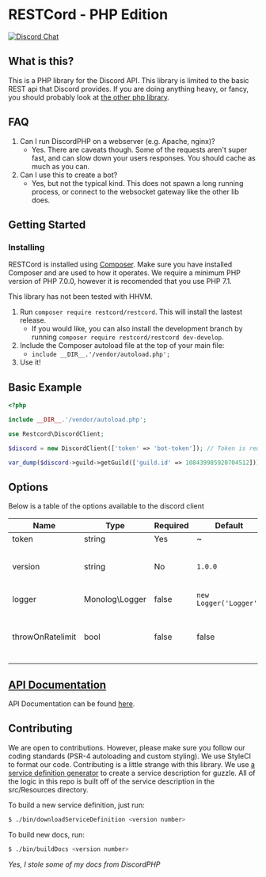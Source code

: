 RESTCord - PHP Edition
======================

[![Discord Chat](https://img.shields.io/badge/chat-Discord%20API-blue.svg)](https://discord.gg/0SBTUU1wZTX4Mjwn)

What is this?
------------

This is a PHP library for the Discord API. This library is limited to the basic REST api that Discord provides.
If you are doing anything heavy, or fancy, you should probably look at [the other php library][1].
 
 
FAQ
---

1. Can I run DiscordPHP on a webserver (e.g. Apache, nginx)?
    - Yes. There are caveats though. Some of the requests aren't super fast, and can slow down your users responses. You should cache as much as you can.
2. Can I use this to create a bot?
    - Yes, but not the typical kind. This does not spawn a long running process, or connect to the websocket gateway like the other lib does.
    
Getting Started
---------------

### Installing

RESTCord is installed using [Composer](https://getcomposer.org). Make sure you have installed Composer and are used to how it operates. We require a minimum PHP version of PHP 7.0.0, however it is recomended that you use PHP 7.1. 

This library has not been tested with HHVM.

1. Run `composer require restcord/restcord`. This will install the lastest release.
	- If you would like, you can also install the development branch by running `composer require restcord/restcord dev-develop`.
2. Include the Composer autoload file at the top of your main file:
	- `include __DIR__.'/vendor/autoload.php';`
3. Use it!

Basic Example
-------------

```php
<?php

include __DIR__.'/vendor/autoload.php';

use Restcord\DiscordClient;

$discord = new DiscordClient(['token' => 'bot-token']); // Token is required

var_dump($discord->guild->getGuild(['guild.id' => 108439985920704512]));

```

## Options

Below is a table of the options available to the discord client

Name | Type | Required | Default | Description
--- | --- | --- | --- | ---
token | string | Yes | ~ | Your bot token
version | string | No | `1.0.0` | The version of the API to use. Should probably be left alone
logger | Monolog\Logger | false | `new Logger('Logger')` | An instance of a Monolog\Logger
throwOnRatelimit | bool | false | false | Whether or not an exception is thrown when a ratelimit is supposed to hit
 
## [API Documentation](http://www.restcord.com/api)

API Documentation can be found [here](http://www.restcord.com/api).

## Contributing

We are open to contributions. However, please make sure you follow our coding standards (PSR-4 autoloading and custom styling).
We use StyleCI to format our code. Contributing is a little strange with this library. We use [a service definition generator][2]
to create a service description for guzzle. All of the logic in this repo is built off of the service description in the
src/Resources directory.

To build a new service definition, just run:

```bash
$ ./bin/downloadServiceDefinition <version number>
```

To build new docs, run:

```bash
$ ./bin/buildDocs <version number>
```
 
*Yes, I stole some of my docs from DiscordPHP* 
 
[1]: https://github.com/teamreflex/DiscordPHP
[2]: https://github.com/aequasi/discord-service-definition-generator
